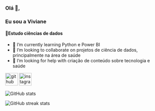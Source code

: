 ###  Olá 👋,
### Eu sou a  Viviane
#### 🌱Estudo ciências de dados

- 🌱 I’m currently learning  Python e Power BI 
- 👯 I’m looking to collaborate on projetos de ciência de dados, principalmente na área de saúde 
- 🤔 I’m looking for help with  criação de conteúdo sobre tecnologia e saúde 


[<img src='https://cdn.jsdelivr.net/npm/simple-icons@3.0.1/icons/github.svg' alt='github' height='40'>](https://github.com/VSviviane)  [<img src='https://cdn.jsdelivr.net/npm/simple-icons@3.0.1/icons/instagram.svg' alt='instagram' height='40'>](https://www.instagram.com/saudetech.dados/)  

![GitHub stats](https://github-readme-stats.vercel.app/api?username=VSviviane&show_icons=true)  

![GitHub streak stats](https://streak-stats.demolab.com/?user=VSviviane)  




